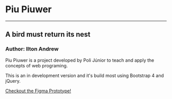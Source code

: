 Piu Piuwer
===========
------

## A bird must return its nest

### Author: Ilton Andrew

Piu Piuwer is a project developed by Poli Júnior to teach and apply the concepts of web programing.

This is an in development version and it's build most using Bootstrap 4 and jQuery.

[Checkout the Figma Prototype!](https://www.figma.com/file/OjueYJ8PbMidN9HOj8xps4/Piu-Piuwer?node-id=0%3A1)
